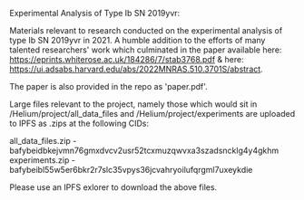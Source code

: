 Experimental Analysis of Type Ib SN 2019yvr:

Materials relevant to research conducted on the experimental analysis of type Ib SN 2019yvr in 2021. A humble addition to the efforts of many talented researchers' work which culminated in the paper available here: https://eprints.whiterose.ac.uk/184286/7/stab3768.pdf & here: https://ui.adsabs.harvard.edu/abs/2022MNRAS.510.3701S/abstract.

The paper is also provided in the repo as 'paper.pdf'.

Large files relevant to the project, namely those which would sit in /Helium/project/all\_data\_files and /Helium/project/experiments are uploaded to IPFS as .zips at the following CIDs:

all\_data\_files.zip - bafybeidbkejvmn76gmxdvcv2usr52tcxmuzqwvxa3szadsncklg4y4gkhm
experiments.zip - bafybeibl55w5er6bkr2r7slc35vpys36jcvahryoilufqrgml7uxeykdie

Please use an IPFS exlorer to download the above files.
